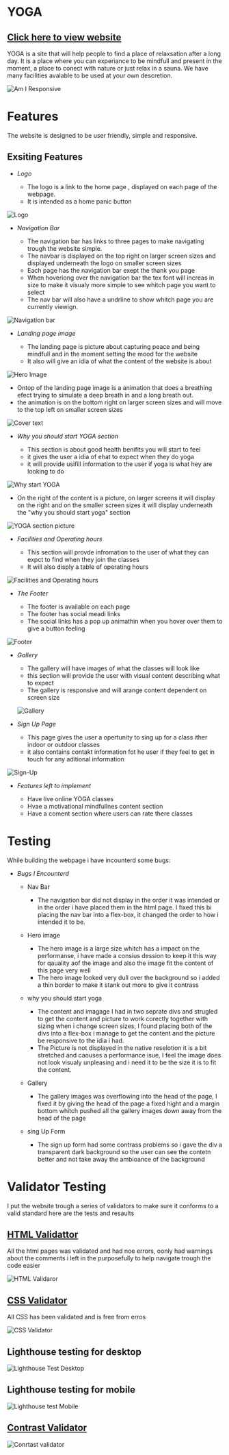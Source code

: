 # YOGA

## [Click here to view website ](https://iainjackson90.github.io/pp1-yoga/)

YOGA is a site that will help people to find a place of relaxsation after a long
day.
It is a place where you can experiance to be mindfull and present in the moment, 
a place to conect with nature or just relax in a sauna.
We have many facilities avalable to be used at your own descretion.

![Am I Responsive](./assets/docs/am-i-responsive.png)

# Features

The website is designed to be user friendly, simple and responsive.

## Exsiting Features 

- _Logo_

  - The logo is a link to the home page , displayed on each page of the webpage.
  - It is intended as a home panic button

![Logo](./assets/docs/logo.png)
    
- _Navigation Bar_
  
  - The navigation bar has links to three pages to make navigating trough the 
     website simple.
  - The navbar is displayed on the top right on larger screen sizes and displayed
    underneath the logo on smaller screen sizes
  - Each page has the navigation bar exept the thank you page
  - When hoveriong over the navigation bar the tex font will increas in size to
    make it visualy more simple to see whitch page you want to select
  - The nav bar will also have a undrline to show whitch page you are currently
    viewign.  
   
![Navigation bar](./assets/docs/nav-bar.png)

- _Landing page image_
  
  - The landing page is picture about capturing peace and being mindfull and in 
    the moment setting the mood for the website
  - It also will give an idia of what the content of the website is about 
    
![Hero Image](./assets/docs/hero-image-readme.png)
    
  - Ontop of the landing page image is a animation that does a breathing efect
    trying to simulate a deep breath in and a long breath out.
  - the animation is on the bottom right on larger screen sizes and will move 
    to the top left on smaller screen sizes
    
![Cover text](./assets/docs/cover-text.png)

- _Why you should start YOGA section_

  - This section is about good health benifits you will start to feel 
  - it gives the user a idia of ehat to expect when they do yoga
  - it will provide usifill information to the user if yoga is what hey are looking to do
 
![Why start YOGA](./assets/docs/why-start-yoga.png)
    
  - On the right of the content is a picture, on larger screens it will display on the right
    and on the smaller screen sizes it will display underneath the "why you should start yoga"
    section

![YOGA section picture](./assets/docs/man-yoga-section.png)

- _Facilities and Operating hours_
  
  - This section will provde infromation to the user of what they can expct to find
    when they join the classes
  - It will also disply a table of operating hours 

![Facilities and Operating hours](./assets/docs/what-we-do.png)

- _The Footer_
   
   - The footer is available on each page 
   - The footer has social meadi links 
   - The social links has a pop up animathin when you hover over them to give a button feeling

![Footer](./assets/docs/footer.png)

- _Gallery_
  
  - The gallery will have images of what the classes will look like 
  - this section will provide the user with visual content describing what to expect
  - The gallery is responsive and will arange content dependent on screen size 
  
  ![Gallery](./assets/docs/gallery.png)
   
- _Sign Up Page_

  - This page gives the user a opertunity to sing up for a class ither indoor
    or outdoor classes
  - it also contains contakt information fot he user if they feel to get in touch
    for any aditional information 

![Sign-Up](./assets/docs/sign-up.png)

- _Features left to implement_
  
  - Have live online YOGA classes
  - Hvae a motivational mindfullnes content section
  - Have a coment section where users can rate there classes

# Testing

While building the webpage i have incounterd some bugs:

- _Bugs I Encounterd_
   
   - Nav Bar
    
     - The navigation bar did not display in the order it was intended or in the order
       i have placed them in the html page.
       I fixed this bi placing the nav bar into a flex-box, it changed the order
       to how i intended it to be.
       
   - Hero image 
     
     - The hero image is a large size whitch has a impact on the performanse, i have
       made a consius dession to keep it this way for qauality aof the image and also 
       the image fit the content of this page very well
     - The hero image looked very dull over the background so i added a thin border to make 
       it stank out more to give it contrass
       
   - why you should start yoga
     - The content and imagage I had in  two seprate divs and strugled to get the content
       and picture to work corectly together with sizing when i change screen sizes,
       I found placing both of the divs into a flex-box i manage to get the content
       and the picture be responsive to the idia i had.
     - The Picture is not displayed in the native reselotion it is a bit stretched 
       and caouses a performance isue, I feel the image does not look visualy unpleasing
       and i need it to be the size it is to fit the content.
       
   - Gallery
  
     - The gallery images was overflowing into the head of the page,
       I fixed it by giving the head of the page a fixed hight and a margin bottom 
       whitch pushed all the gallery images down away from the head of the page 
       
   - sing Up Form

     - The sign up form had some contrass problems so i gave the div a transparent 
       dark background so the user can see the contetn better and not take away the 
       ambioance of the background 
       
    
# Validator Testing 

I put the website trough a series of validators to make sure it conforms to a valid 
standard here are the tests and resaults 

## [HTML Validattor ](https://validator.w3.org/)

All the html pages was validated and had noe errors, oonly had warnings about 
the comments i left in the purposefully to help navigate trough the code easier

![HTML Validaror](./assets/docs/html-validator.png)

## [CSS Validator](https://jigsaw.w3.org/css-validator/)

All CSS has been validated and is free from erros

![CSS Validator](./assets/docs/css-validator.png)

## Lighthouse testing for desktop

![Lighthouse Test Desktop](./assets/docs/lighthouse.png)

## Lighthouse testing for mobile 

![Lighthouse test Mobile](./assets/docs/lighthouse-mobile.png)

## [Contrast Validator](https://color.a11y.com/)

![Conrtast validator](./assets/docs/contrast.png)
